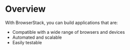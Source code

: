 # Overview

With BrowserStack, you can build applications that are:

- Compatible with a wide range of browsers and devices
- Automated and scalable
- Easily testable
